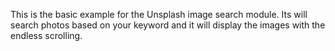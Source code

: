 This is the basic example for the Unsplash image search module. Its will search photos based on your keyword and it will display the images with the endless scrolling.
